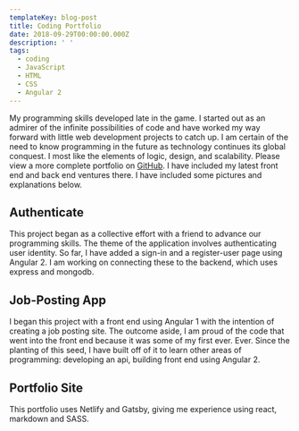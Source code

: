 ```yaml
---
templateKey: blog-post
title: Coding Portfolio
date: 2018-09-29T00:00:00.000Z
description: ' '
tags:
  - coding
  - JavaScript
  - HTML
  - CSS
  - Angular 2
---
```

My programming skills developed late in the game. I started out as an admirer of the infinite possibilities of code and have worked my way forward with little web development projects to catch up. I am certain of the need to know programming in the future as technology continues its global conquest. I most like the elements of logic, design, and scalability. Please view a more complete portfolio on [GitHub](https://github.com/belladecocco). I have included my latest front end and back end ventures there. I have included some pictures and explanations below. 

## Authenticate

This project began as a collective effort with a friend to advance our programming skills. The theme of the application involves authenticating user identity. So far, I have added a sign-in and a register-user page using Angular 2. I am working on connecting these to the backend, which uses express and mongodb. 

## Job-Posting App

I began this project with a front end using Angular 1 with the intention of creating a job posting site. The outcome aside, I am proud of the code that went into the front end because it was some of my first ever. Ever. Since the planting of this seed, I have built off of it to learn other areas of programming: developing an api, building front end using Angular 2.

## Portfolio Site

This portfolio uses Netlify and Gatsby, giving me experience using react, markdown and SASS.
